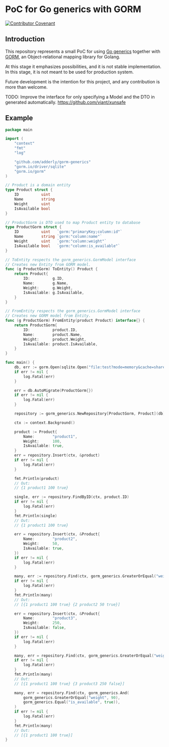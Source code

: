 # PoC for Go generics with GORM
[![Contributor Covenant](https://img.shields.io/badge/Contributor%20Covenant-2.1-4baaaa.svg)](code_of_conduct.md)

## Introduction
This repository represents a small PoC for using 
[Go generics](https://levelup.gitconnected.com/generics-in-go-viva-la-revolution-e27898bf5495) together 
with [GORM](https://gorm.io/index.html), an Object-relational 
mapping library for Golang.

At this stage it emphasizes possibilities, and it is not stable implementation.
In this stage, it is not meant to be used for production system.

Future development is the intention for this project,
and any contribution is more than welcome.

TODO: Improve the interface for only specifying a Model and the DTO in generated automatically.
https://github.com/viant/xunsafe

## Example
```go
package main

import (
	"context"
	"fmt"
	"log"

	"github.com/adderly/gorm-generics"
	"gorm.io/driver/sqlite"
	"gorm.io/gorm"
)

// Product is a domain entity
type Product struct {
	ID          uint
	Name        string
	Weight      uint
	IsAvailable bool
}

// ProductGorm is DTO used to map Product entity to database
type ProductGorm struct {
	ID          uint   `gorm:"primaryKey;column:id"`
	Name        string `gorm:"column:name"`
	Weight      uint   `gorm:"column:weight"`
	IsAvailable bool   `gorm:"column:is_available"`
}

// ToEntity respects the gorm_generics.GormModel interface
// Creates new Entity from GORM model.
func (g ProductGorm) ToEntity() Product {
	return Product{
		ID:          g.ID,
		Name:        g.Name,
		Weight:      g.Weight,
		IsAvailable: g.IsAvailable,
	}
}

// FromEntity respects the gorm_generics.GormModel interface
// Creates new GORM model from Entity.
func (g ProductGorm) FromEntity(product Product) interface{} {
	return ProductGorm{
		ID:          product.ID,
		Name:        product.Name,
		Weight:      product.Weight,
		IsAvailable: product.IsAvailable,
	}
}

func main() {
	db, err := gorm.Open(sqlite.Open("file:test?mode=memory&cache=shared&_fk=1"), &gorm.Config{})
	if err != nil {
		log.Fatal(err)
	}

	err = db.AutoMigrate(ProductGorm{})
	if err != nil {
		log.Fatal(err)
	}

	repository := gorm_generics.NewRepository[ProductGorm, Product](db)

	ctx := context.Background()

	product := Product{
		Name:        "product1",
		Weight:      100,
		IsAvailable: true,
	}
	err = repository.Insert(ctx, &product)
	if err != nil {
		log.Fatal(err)
	}

	fmt.Println(product)
	// Out:
	// {1 product1 100 true}

	single, err := repository.FindByID(ctx, product.ID)
	if err != nil {
		log.Fatal(err)
	}
	fmt.Println(single)
	// Out:
	// {1 product1 100 true}

	err = repository.Insert(ctx, &Product{
		Name:        "product2",
		Weight:      50,
		IsAvailable: true,
	})
	if err != nil {
		log.Fatal(err)
	}

	many, err := repository.Find(ctx, gorm_generics.GreaterOrEqual("weight", 50))
	if err != nil {
		log.Fatal(err)
	}
	fmt.Println(many)
	// Out:
	// [{1 product1 100 true} {2 product2 50 true}]

	err = repository.Insert(ctx, &Product{
		Name:        "product3",
		Weight:      250,
		IsAvailable: false,
	})
	if err != nil {
		log.Fatal(err)
	}

	many, err = repository.Find(ctx, gorm_generics.GreaterOrEqual("weight", 90))
	if err != nil {
		log.Fatal(err)
	}
	fmt.Println(many)
	// Out:
	// [{1 product1 100 true} {3 product3 250 false}]

	many, err = repository.Find(ctx, gorm_generics.And(
		gorm_generics.GreaterOrEqual("weight", 90),
		gorm_generics.Equal("is_available", true)),
	)
	if err != nil {
		log.Fatal(err)
	}
	fmt.Println(many)
	// Out:
	// [{1 product1 100 true}]
}
```